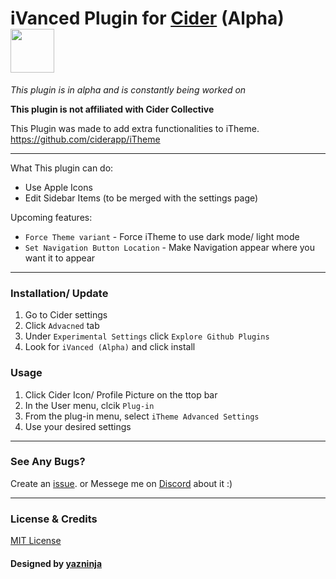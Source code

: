# iVanced Plugin for [Cider](https://cider.sh/) (Alpha) <img src="https://img.shields.io/github/stars/yazninja/iVanced?style=social" width="70"></img>
*This plugin is in alpha and is constantly being worked on*

**This plugin is not affiliated with Cider Collective**

This Plugin was made to add extra functionalities to iTheme.
https://github.com/ciderapp/iTheme

---

What This plugin can do:
* Use Apple Icons
* Edit Sidebar Items (to be merged with the settings page)

Upcoming features:
* `Force Theme variant` - Force iTheme to use dark mode/ light mode
* `Set Navigation Button Location` - Make Navigation appear where you want it to appear

---

### Installation/ Update
1. Go to Cider settings
2. Click `Advacned` tab
3. Under `Experimental Settings` click `Explore Github Plugins`
4. Look for `iVanced (Alpha)` and click install

### Usage
1. Click Cider Icon/ Profile Picture on the ttop bar
2. In the User menu, clcik `Plug-in`
3. From the plug-in menu, select `iTheme Advanced Settings`
4. Use your desired settings

---

### See Any Bugs?
Create an [issue](https://github.com/yazninja/iVanced/issues).
or
Messege me on [Discord](http://discord.com/users/325495275454070786) about it :)

---

### License & Credits
[MIT License](https://github.com/yazninja/apple-cider-lite/blob/main/LICENSE)
#### Designed by [yazninja](https://github.com/yazninja)
